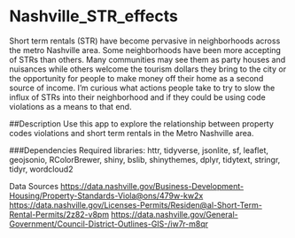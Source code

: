 # Nashville_STR_effects
Short term rentals (STR) have become pervasive in neighborhoods across the metro Nashville area. Some neighborhoods have been more accepting of STRs than others. Many communities may see them as party houses and nuisances while others welcome the tourism dollars they bring to the city or the opportunity for people to make money off their home as a second source of income. I’m curious what actions people take to try to slow the influx of STRs into their neighborhood and if they could be using code violations as a means to that end.

##Description
Use this app to explore the relationship between property codes violations and short term rentals in the Metro Nashville area.

###Dependencies
Required libraries:
  httr, tidyverse, jsonlite, sf, leaflet, geojsonio, RColorBrewer, shiny, bslib, shinythemes, dplyr, tidytext, stringr, tidyr, wordcloud2

Data Sources
https://data.nashville.gov/Business-Development-Housing/Property-Standards-Viola@ons/479w-kw2x
https://data.nashville.gov/Licenses-Permits/Residen@al-Short-Term-Rental-Permits/2z82-v8pm
https://data.nashville.gov/General-Government/Council-District-Outlines-GIS-/iw7r-m8qr
